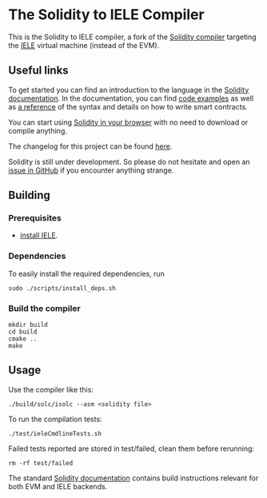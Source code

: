 # The Solidity to IELE Compiler

This is the Solidity to IELE compiler, a fork of the [Solidity compiler](https://github.com/ethereum/solidity) targeting the [IELE](https://github.com/runtimeverification/iele-semantics) virtual machine (instead of the EVM). 

## Useful links
To get started you can find an introduction to the language in the [Solidity documentation](https://solidity.readthedocs.org). In the documentation, you can find [code examples](https://solidity.readthedocs.io/en/latest/solidity-by-example.html) as well as [a reference](https://solidity.readthedocs.io/en/latest/solidity-in-depth.html) of the syntax and details on how to write smart contracts.

You can start using [Solidity in your browser](http://remix.ethereum.org) with no need to download or compile anything.

The changelog for this project can be found [here](https://github.com/ethereum/solidity/blob/develop/Changelog.md).

Solidity is still under development. So please do not hesitate and open an [issue in GitHub](https://github.com/ethereum/solidity/issues) if you encounter anything strange.

## Building

### Prerequisites

* [install IELE](https://github.com/runtimeverification/iele-semantics/blob/master/INSTALL.md).

### Dependencies

To easily install the required dependencies, run 

```
sudo ./scripts/install_deps.sh
```

### Build the compiler

```
mkdir build
cd build
cmake ..
make
```

## Usage

Use the compiler like this:

```
./build/solc/isolc --asm <solidity file>
```

To run the compilation tests:
```
./test/ieleCmdlineTests.sh
```

Failed tests reported are stored in test/failed, clean them before rerunning:


```
rm -rf test/failed
```

The standard [Solidity documentation](https://solidity.readthedocs.io/en/latest/installing-solidity.html#building-from-source) contains build instructions relevant for both EVM and IELE backends.